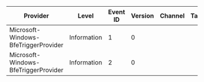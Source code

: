 Provider                              |  Level        |  Event ID  |  Version  |  Channel  |  Task  |  Opcode                         |  Keyword                         |  Message
--------------------------------------|---------------|------------|-----------|-----------|--------|---------------------------------|----------------------------------|---------
Microsoft-Windows-BfeTriggerProvider  |  Information  |  1         |  0        |           |        |  Opcode_FirewallPortOpenEvent   |  Keyword_FirewallPortOpenEvent   |
Microsoft-Windows-BfeTriggerProvider  |  Information  |  2         |  0        |           |        |  Opcode_FirewallPortCloseEvent  |  Keyword_FirewallPortCloseEvent  |